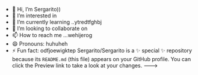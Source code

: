 - 👋 Hi, I’m Sergarito))
- 👀 I’m interested in 
- 🌱 I’m currently learning ..ytredtfghbj
- 💞️ I’m looking to collaborate on 
- 📫 How to reach me ...wehijerog
- 😄 Pronouns: huhuheh
- ⚡ Fun fact: odfjoewigktep
Sergarito/Sergarito is a ✨ special ✨ repository because its `README.md` (this file) appears on your GitHub profile.
You can click the Preview link to take a look at your changes.
--->
